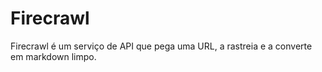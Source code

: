 # Firecrawl
Firecrawl é um serviço de API que pega uma URL, a rastreia e a converte em markdown limpo.
